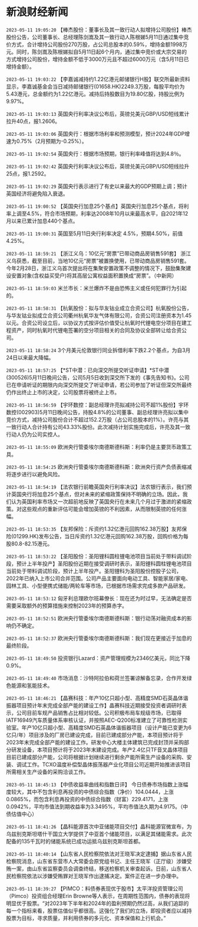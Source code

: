 # 新浪财经新闻
`2023-05-11 19:05:20` 【棒杰股份：董事长及其一致行动人拟增持公司股份】棒杰股份公告，公司董事长、总经理陈剑嵩及其一致行动人陈根娣5月11日通过集中竞价方式，合计增持公司股份270万股，占公司总股本的0.59%，增持金额1998万元。同时，陈剑嵩及陈根娣拟自5月11日起6个月内，通过集中竞价或大宗交易的方式增持公司股份，增持金额不低于3000万元且不超过6000万元（含5月11日已增持金额）。

`2023-05-11 19:03:22` 【李嘉诚减持约1.22亿港元邮储银行H股】联交所最新资料显示，李嘉诚基金会当日减持邮储银行(01658.HK)2249.3万股，每股平均价为5.43港元，总金额约为1.22亿港元。减持后持股数目为19.80亿股，持股比例为9.97%。

`2023-05-11 19:03:13` 英国央行利率决议公布后，英镑兑美元GBP/USD短线累计拉升40点，报1.2606。

`2023-05-11 19:03:06` 英国央行：根据市场利率和预测模型，预计2024年GDP增速为0.75%（2月预期为-0.25%）。

`2023-05-11 19:02:54` 英国央行：根据市场预期，银行利率峰值将达到4.8％。

`2023-05-11 19:02:42` 英国央行利率决议公布后，英镑兑美元GBP/USD短线拉升25点，报1.2592。

`2023-05-11 19:02:29` 英国央行表示进行了有史以来最大的GDP预期上调；预计英国经济将避免陷入衰退。

`2023-05-11 19:00:52` 【英国央行加息25个基点】英国央行加息25个基点，将利率上调至4.5%，符合市场预期，利率达2008年10月以来最高水平，自2021年12月以来已累计加息440个基点。

`2023-05-11 19:00:31` 英国至5月11日央行利率决定 4.5%，预期4.50%，前值4.25%。

`2023-05-11 18:59:21` 【浙江义乌：10亿元“房票”已带动商品房销售591套】 浙江义乌获悉，截至目前，当地10亿元“房票”被置换使用，已带动商品房销售591套。今年2月28日，浙江义乌首次提出将在集聚安置政策不调整的情况下，鼓励集聚建设安置对象(含权益买受户)将其高层公寓权益面积置换成“房票”。（中新网）

`2023-05-11 18:59:03` 米兰市长：米兰爆炸不是由恐怖主义或任何犯罪行为引起的。

`2023-05-11 18:58:31` 【杭氧股份：拟与华友钴业成立合资公司】杭氧股份公告，与华友钴业拟成立合资公司衢州杭氧华友气体有限公司，合资公司注册资本为1.45以元。合资公司设立后，以协议方式按评估价值受让杭氧时代锂电空分项目在建工程资产，同时杭氧时代锂电签署的空分项目相关的合同及协议全部转让给合资公司。

`2023-05-11 18:58:24` 3个月美元伦敦银行同业拆借利率下跌2.2个基点，为自3月24日以来最大降幅。

`2023-05-11 18:57:25` 【*ST中潜：已向深交所提交听证申请】*ST中潜(300526)5月11日晚间公告，公司5月5日收到深交所下发的《事先告知书》。公司已在申请听证的期限内向深交所提交了听证申请，若公司参加了听证但深交所最终仍作出终止上市的决定，公司股票将被终止上市。

`2023-05-11 18:56:59` 【宇环数控：副总经理许亮拟减持公司不超1%股份】宇环数控(002903)5月11日晚间公告，持股4.8%的公司董事、副总经理许亮拟以集中竞价方式，减持公司股份合计不超过152.2万股（占公司总股本的1%）。许亮与其一致行动人合计持有公司43.33%股份。此次减持计划实施完成后，许亮及其一致行动人仍为公司实控人。

`2023-05-11 18:55:09` 欧洲央行管委埃尔南德斯德科斯：利率仍是主要货币政策工具。

`2023-05-11 18:54:25` 欧洲央行管委埃尔南德斯德科斯：欧洲央行资产负债表缩减将逐步进行以避免风险。

`2023-05-11 18:54:19` 【法农银行前瞻英国央行利率决议】法农银行表示，我们预计英国央行将加息25个基点，但对未来的紧缩政策保持不明确的立场。因此，我们认为英国利率市场又一次超前地反映了英国央行在未来几个月过于激进的紧缩政策。对这些观点的重新评估可能会增加英镑的不利因素，从而限制英镑的任何涨幅。

`2023-05-11 18:53:35` 【友邦保险：斥资约1.32亿港元回购162.38万股】友邦保险(01299.HK)发布公告，当日斥资约1.32亿港元回购162.38万股，回购价格为每股80.8-82.15港元。

`2023-05-11 18:53:22` 【圣阳股份：圣阳锂科圆柱锂电池项目当前处于带料调试阶段，预计上半年投产】圣阳股份近期在接受调研时表示，圣阳锂科圆柱锂电池项目当前处于带料调试阶段，预计上半年投产。圣阳锂科为圣阳股份控股子公司，2022年已纳入上市公司合并范围。公司产品主要面向电动工具、智能家居/家电、园林工具、小型便携式储能/两轮车等市场，已根据市场需求完成多款产品研发。

`2023-05-11 18:53:12` 匈牙利总理欧尔班幕僚长：现在还为时过早，无法确定是否需要采取额外的预算措施来控制2023年的预算赤字。

`2023-05-11 18:52:51` 欧洲央行管委埃尔南德斯德科斯：银行动荡对融资成本的影响仍不确定。

`2023-05-11 18:52:37` 欧洲央行管委埃尔南德斯德科斯：我们现在更接近于加息的最终阶段。

`2023-05-11 18:49:50` 投资银行Lazard：资产管理规模为2346亿美元，同比下降0.9%。

`2023-05-11 18:49:40` 市场消息：沙特阿拉伯和荷兰签署谅解备忘录，合作开发绿色能源和氢能技术。

`2023-05-11 18:46:21` 【晶赛科技：年产10亿只超小型、高精度SMD石英晶体谐振器项目预计年末完成全部产能的建设工作】晶赛科技近期接受投资者调研时表示，公司目前车规产品销售占比相对较低。公司积极布局车规级市场，已取得IATF16949汽车质量体系审核认证，并按照AEC-Q200标准建立了可靠性检测实验室。年产10亿只超小型、高精度SMD石英晶体谐振器项目（设计产能已变更为6亿只/年）项目涉及的厂房已建设完成，目前已建成部分产能，本项目预计将于2023年末完成全部产能的建设工作。研发中心大楼主体建筑已完成封顶并采购部分研发设备，本项目预计将于2023年末建设完成。年产2.4亿只TF音叉晶体项目目前已建成部分产能，公司将根据计划继续进行剩余产能所需生产设备的采购、安装、调试工作。TCXO温度补偿型晶体振荡器产业化项目公司近期开始推进该项目所需相关生产设备的采购洽谈工作。

`2023-05-11 18:45:13` 【中债收益率曲线和指数日评】 今日债券市场指数上涨幅度较大，其中不包含利息再投资的中债综合指数（净价）104.0444，上涨0.0865%，而包含利息再投资的中债综合指数（财富）229.4171，上涨0.0942%，平均市值法到期收益率为3.3495%，平均市值法久期为4.9175。（中债估值中心）

`2023-05-11 18:41:26` 【晶科能源首次中亚储能项目交付】晶科能源官微宣布，为乌兹别克斯坦塔什干国立大学提供了中亚首个储能项目，以满足其储能需求。此次配备的135千瓦时的储能系统已成功运抵乌兹别克斯坦首都。

`2023-05-11 18:40:14` 【山东省人民检察院依法对王晓军决定逮捕】据山东省人民检察院消息，山东省东营市人大常委会原党组书记、主任王晓军（正厅级）涉嫌受贿一案，由山东省监察委员会调查终结，移送检察机关审查起诉。日前，山东省人民检察院依法以涉嫌受贿罪对王晓军作出逮捕决定。案件正在进一步办理中。

`2023-05-11 18:39:27` 【PIMCO：料债券表现优于股市】太平洋投资管理公司（Pimco）投资组合经理Erin Browne等人表示，在周期性范围内，债券的表现将明显优于股票。“对2023年下半年和2024年的盈利预期仍然过高，从我们追踪的每一个指标来看，股票估值似乎都很高。这强化了我们的立场，即投资者应以减持股票为目标，寻求质量，并利用债券的多元化、资本保值和上行机会。”

